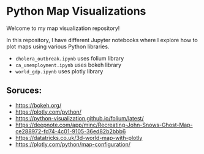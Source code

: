 # Python Map Visualizations

Welcome to my map visualization repository!

In this repository, I have different Jupyter notebooks where I explore how to plot maps using various Python libraries.

* `cholera_outbreak.ipynb` uses folium library
* `ca_unemployment.ipynb` uses bokeh library
* `world_gdp.ipynb` uses plotly library

## Soruces:
* https://bokeh.org/                                         
* https://plotly.com/python/                                 
* https://python-visualization.github.io/folium/latest/       
* https://deepnote.com/app/minc/Recreating-John-Snows-Ghost-Map-ce288972-fd74-4c01-9105-36ed82b2bbb6     
* https://datatricks.co.uk/3d-world-map-with-plotly                                                       
* https://plotly.com/python/map-configuration/                                                          









